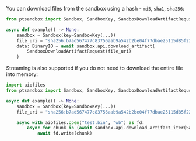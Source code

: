 You can download files from the sandbox using a hash - `md5`, `sha1`, `sha256`:

```python
from ptsandbox import Sandbox, SandboxKey, SandboxDownloadArtifactRequst

async def example() -> None:
    sandbox = Sandbox(key=SandboxKey(...))
    file_uri = "sha256:b7ad567477c83756aab9a542b2be04f77dbae25115d85f22070d74d8cc4779dc"
    data: BinaryIO = await sandbox.api.download_artifact(
        SandboxDownloadArtifactRequest(file_uri)
    )
```

Streaming is also supported if you do not need to download the entire file into memory:

```python
import aiofiles
from ptsandbox import Sandbox, SandboxKey, SandboxDownloadArtifactRequst

async def example() -> None:
    sandbox = Sandbox(key=SandboxKey(...))
    file_uri = "sha256:b7ad567477c83756aab9a542b2be04f77dbae25115d85f22070d74d8cc4779dc"

    async with aiofiles.open("test.bin", "wb") as fd:
        async for chunk in (await sandbox.api.download_artifact_iter(SandboxDownloadArtifactRequst(file_uri))):
            await fd.write(chunk)

```
